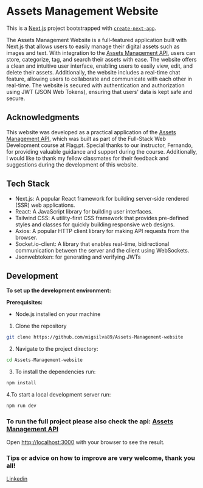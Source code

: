 # Assets Management Website

This is a [Next.js](https://nextjs.org/) project bootstrapped
with [`create-next-app`](https://github.com/vercel/next.js/tree/canary/packages/create-next-app).

The Assets Management Website is a full-featured application built with Next.js that allows users to easily manage their
digital assets such as images and text. With integration to
the [Assets Management API](https://github.com/migsilva89/Dev-Assets-Pro-Api), users can store, categorize, tag,
and search their assets with ease. The website offers a clean and intuitive user interface, enabling users to easily
view, edit, and delete their assets. Additionally, the website includes a real-time chat feature, allowing users to
collaborate and communicate with each other in real-time. The website is secured with authentication and authorization
using JWT (JSON Web Tokens), ensuring that users' data is kept safe and secure.

## Acknowledgments

This website was developed as a practical application of
the [Assets Management API](https://github.com/migsilva89/Dev-Assets-Pro-Api), which was built as part of the
Full-Stack Web Development course at Flag.pt. Special thanks to our instructor, Fernando, for providing valuable
guidance and support during the course. Additionally, I would like to thank my fellow classmates for their feedback and
suggestions during the development of this website.

## Tech Stack

- Next.js: A popular React framework for building server-side rendered (SSR) web applications.
- React: A JavaScript library for building user interfaces.
- Tailwind CSS: A utility-first CSS framework that provides pre-defined styles and classes for quickly building
  responsive
  web designs.
- Axios: A popular HTTP client library for making API requests from the browser.
- Socket.io-client: A library that enables real-time, bidirectional communication between the server and the client
  using
  WebSockets.
- Jsonwebtoken: for generating and verifying JWTs

## Development

**To set up the development environment:**

**Prerequisites:**

- Node.js installed on your machine

1. Clone the repository

 ```bash
git clone https://github.com/migsilva89/Assets-Management-website
```

2. Navigate to the project directory:

 ```bash
cd Assets-Management-website
```

3. To install the dependencies run:

 ```bash
npm install
``` 

4.To start a local development server run:

```bash
npm run dev
``` 

### To run the full project please also check the api: [Assets Management API](https://github.com/migsilva89/Dev-Assets-Pro-Api)

Open [http://localhost:3000](http://localhost:3000) with your browser to see the result.

### Tips or advice on how to improve are very welcome, thank you all!

[Linkedin](https://www.linkedin.com/in/miguelmpsilva/) 

